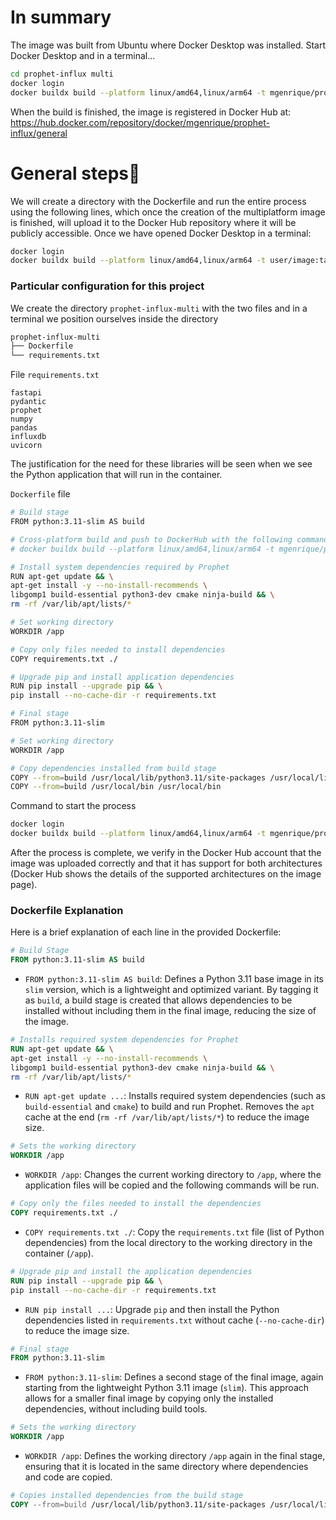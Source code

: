 
# In summary
The image was built from Ubuntu where Docker Desktop was installed. Start Docker Desktop and in a terminal...
```bash
cd prophet-influx multi
docker login
docker buildx build --platform linux/amd64,linux/arm64 -t mgenrique/prophet-influx:1.0 --push .
```

When the build is finished, the image is registered in Docker Hub at:
https://hub.docker.com/repository/docker/mgenrique/prophet-influx/general

# General steps
We will create a directory with the Dockerfile and run the entire process using the following lines, which once the creation of the multiplatform image is finished, will upload it to the Docker Hub repository where it will be publicly accessible.
Once we have opened Docker Desktop in a terminal:
```bash
docker login
docker buildx build --platform linux/amd64,linux/arm64 -t user/image:tag --push --load .
```

### Particular configuration for this project
We create the directory `prophet-influx-multi` with the two files and in a terminal we position ourselves inside the directory
```bash
prophet-influx-multi
├── Dockerfile
└── requirements.txt
```
File `requirements.txt`
```plaintext
fastapi
pydantic
prophet
numpy
pandas
influxdb
uvicorn
```

The justification for the need for these libraries will be seen when we see the Python application that will run in the container.

`Dockerfile` file
```bash
# Build stage
FROM python:3.11-slim AS build

# Cross-platform build and push to DockerHub with the following command
# docker buildx build --platform linux/amd64,linux/arm64 -t mgenrique/prophet-influx:1.0 --push .

# Install system dependencies required by Prophet
RUN apt-get update && \
apt-get install -y --no-install-recommends \
libgomp1 build-essential python3-dev cmake ninja-build && \
rm -rf /var/lib/apt/lists/*

# Set working directory
WORKDIR /app

# Copy only files needed to install dependencies
COPY requirements.txt ./

# Upgrade pip and install application dependencies
RUN pip install --upgrade pip && \
pip install --no-cache-dir -r requirements.txt

# Final stage
FROM python:3.11-slim

# Set working directory
WORKDIR /app

# Copy dependencies installed from build stage
COPY --from=build /usr/local/lib/python3.11/site-packages /usr/local/lib/python3.11/site-packages
COPY --from=build /usr/local/bin /usr/local/bin
```

Command to start the process
```bash
docker login
docker buildx build --platform linux/amd64,linux/arm64 -t mgenrique/prophet-influx:1.0 --push .
```

After the process is complete, we verify in the Docker Hub account that the image was uploaded correctly and that it has support for both architectures (Docker Hub shows the details of the supported architectures on the image page).

### Dockerfile Explanation
Here is a brief explanation of each line in the provided Dockerfile:

```dockerfile
# Build Stage
FROM python:3.11-slim AS build
```
- `FROM python:3.11-slim AS build`: Defines a Python 3.11 base image in its `slim` version, which is a lightweight and optimized variant. By tagging it as `build`, a build stage is created that allows dependencies to be installed without including them in the final image, reducing the size of the image.

```dockerfile
# Installs required system dependencies for Prophet
RUN apt-get update && \
apt-get install -y --no-install-recommends \
libgomp1 build-essential python3-dev cmake ninja-build && \
rm -rf /var/lib/apt/lists/*
```
- `RUN apt-get update ...`: Installs required system dependencies (such as `build-essential` and `cmake`) to build and run Prophet. Removes the `apt` cache at the end (`rm -rf /var/lib/apt/lists/*`) to reduce the image size.

```dockerfile
# Sets the working directory
WORKDIR /app
```
- `WORKDIR /app`: Changes the current working directory to `/app`, where the application files will be copied and the following commands will be run.

```dockerfile
# Copy only the files needed to install the dependencies
COPY requirements.txt ./
```
- `COPY requirements.txt ./`: Copy the `requirements.txt` file (list of Python dependencies) from the local directory to the working directory in the container (`/app`).

```dockerfile
# Upgrade pip and install the application dependencies
RUN pip install --upgrade pip && \
pip install --no-cache-dir -r requirements.txt
```
- `RUN pip install ...`: Upgrade `pip` and then install the Python dependencies listed in `requirements.txt` without cache (`--no-cache-dir`) to reduce the image size.

```dockerfile
# Final stage
FROM python:3.11-slim
```
- `FROM python:3.11-slim`: Defines a second stage of the final image, again starting from the lightweight Python 3.11 image (`slim`). This approach allows for a smaller final image by copying only the installed dependencies, without including build tools.

```dockerfile
# Sets the working directory
WORKDIR /app
```
- `WORKDIR /app`: Defines the working directory `/app` again in the final stage, ensuring that it is located in the same directory where dependencies and code are copied.

```dockerfile
# Copies installed dependencies from the build stage
COPY --from=build /usr/local/lib/python3.11/site-packages /usr/local/lib/python3.11/s